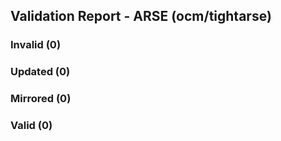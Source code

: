 ## Validation Report - ARSE (ocm/tightarse)


### Invalid (0)
### Updated (0)
### Mirrored (0)
### Valid (0)
